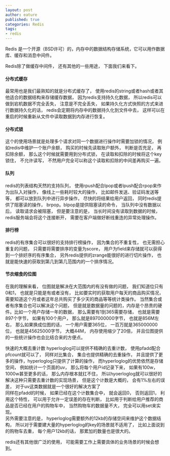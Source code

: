 ```yaml
---
layout: post
author: eature
published: true
categories: Redis
tags:
- redis
---
```


Redis 是一个开源（BSD许可）的，内存中的数据结构存储系统，它可以用作数据库、缓存和消息中间件。

Redis除了做缓存中间件， 还有其他的一些用途， 下面我们来看下。

#### 分布式缓存
最常用也是我们最熟知的就是分布式缓存了， 使用redis的string或者hash或者其他适合的数据结构来存储缓存数据， 因为redis支持持久化数据， 所以redis可以做到宕机数据不完全丢失， 注意是不完全丢失， 如果持久化方式快照的方式来进行数据持久化的话， redis会定期将内存中的数据持久化到文件中去， 这样可以在重启的时候重新从文件中读取数据到内存进行恢复。

#### 分布式锁
这个的使用场景就是处理多个请求对同一个数据进行操作时需要加锁的情况， 例如redis中维护一个账户余额， 购买的时候先读取账户额外， 判断是否充足， 再扣除余额， 那么这个时候就需要用到分布式锁， 在读取和扣除的时候将这个key锁住， 不允许读写， 不然用户完全可以称这个读取和扣除的中间差再购买一遍。

#### 队列
redis的列表结构天然的支持队列， 使用rpush配合lpop或者lpush配合rpop来作为出队入对操作， 像线上一些耗时较大的操作， 比如邮件发送、验证码发送等等， 都可以放到队列中进行异步操作， 尽快的将结果给用户返回， 同时redis提供了阻塞读的操作， brpop。blpop是提供阻塞读的命令， 当队列中没有数据以后， 读取请求会被阻塞， 但是要注意的是， 当长时间没有读取到数据的时候， redis服务端会将这个连接断开， 需要在客户端做好断线重连的异常处理操作。

#### 排行榜
redis的有序集合可以很好的支持排行榜操作， 因为集合的不重复性， 也无需担心重复的问题， 只需要将需要排序的变量为score， 用户为field来存储就可以获得到一个排好序的有序集合， 另外redis提供的zrange能很好的进行切片操作， 也就是能快速的获取到第几到第几范围内的一个排序情况。

#### 节衣缩食的位图
在我的理解来看， 位图就是解决在大范围内的有没有做的问题， 我们知道位只有0和1， 也就是只能是有或者没有， 比如要实时的获取用户每天的商品购买情况， 需要知道这个月或者这年总共购买了多少天的商品等等统计类操作。 当然集合或者有序集合也可以解决这个问题， 但是就是数据量的问题的，内存是个昂贵的硬件。比如一个用户存储一年的数据， 那么需要有1到365需要存储， 也就是需要897个字节， 如果有100个用户， 那么就是897000000字节， 也就是856M左右， 那么如果换成位图的话， 一个用户需要365位， 一百万就是365000000位， 也就是45625000字节， 大概44M， 内存使用缩少了20倍， 并且位图提供的一些统计操作也会比结合来的方便点。

快速的大概去重计数
hyperloglog可以提供不精确的去重计数， 使用pfadd配合pfcount就可以了， 同样对比集合， 集合也提供精确的去重操作， 并且提供了更多的操作，hyperloglog只提供了计算的操作， 而hyperloglog的优势依然是存储空间， 例如统计一个页面的uv， 那么将每个用户id记录下来， 如果有100w， 1000w甚至更多的话， 那么内存根本就扛不住， 所以hyoerloglog就可以很好的解决这种只需要去重计数的实现场景， 但是这个计数是大概的， 会有1%左右的误差， 对于uv这类数据就是一个很好的解决方案了  
同样在pfadd的时候， 如果已经在这个计数集合中， 就会返回0， 否则返回1， 利用这个特性， 可以用于允许一定误差的存在判断， 比如用于判断给用户推荐的商品是否已经在用户的购物车中， 当然购物车的数据量不大， 完全可以用set来实现。   
另外需要注意的是， hyperloglog需要额外的12kb的存储空间来维护这个数据结构， 所以对于需要建大量的hyperloglog的key的场景就不适用了， 比如上面说到的购物车去重， 每个用户12kb的话， 那累加的数量也是很大的。

redis还有其他很广泛的使用， 可能需要工作上需要具体的业务场景的时候会想到。





